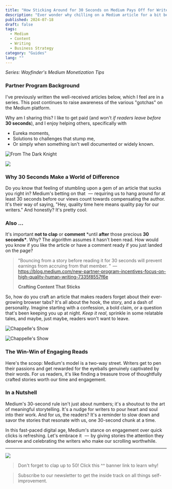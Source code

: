 ```yaml
---
title: "How Sticking Around for 30 Seconds on Medium Pays Off for Writers"
description: "Ever wonder why chilling on a Medium article for a bit before hitting like or comment matters? Here's how Medium's smart algorithm ensures writers get their dues for keeping us hooked."
published: 2024-07-18
draft: false
tags:
  - Medium
  - Content
  - Writing
  - Business Strategy
category: "Guides"
lang: ""
---
```



_Series: Wayfinder's Medium Monetization Tips_

### Partner Program Background

I've previously written the well-received articles below, which I feel are in a series. This post continues to raise awareness of the various "gotchas" on the Medium platform.


Why am I sharing this? I like to get paid (and won't _if readers leave before_ **30 seconds**), and I enjoy helping others, specifically with

- Eureka moments,
- Solutions to challenges that stump me,
- Or simply when something isn't well documented or widely known.

![From The Dark Knight](https://res-3.cloudinary.com/ddicetqs5/image/upload/f_auto,fl_force_strip,q_auto:best/v1/wayfinder-ghost-blog/1_sMo77UVyq09RCBPGriddXw)

![](https://static.ghost.org/v5.0.0/images/link-icon.svg)

### **Why 30 Seconds Make a World of Difference**

Do you know that feeling of stumbling upon a gem of an article that sucks you right in? Medium's betting on that   —  requiring us to hang around for at least 30 seconds before our views count towards compensating the author. It's their way of saying, "Hey, quality time here means quality pay for our writers." And honestly? It's pretty cool.

### Also …

It's important **not to clap** or **comment** \*until **after** those precious **30 seconds\***. Why? The algorithm assumes it hasn't been read. How would you know if you like the article or have a comment ready if you just landed on the page?

> "Bouncing from a story before reading it for 30 seconds will prevent earnings from accruing from that member. "  —  https://blog.medium.com/new-partner-program-incentives-focus-on-high-quality-human-writing-7335f8557f6e
>
> **Crafting Content That Sticks**

So, how do you craft an article that makes readers forget about their ever-growing browser tabs? It's all about the hook, the story, and a dash of personality. Imagine starting with a confession, a bold claim, or a question that's been keeping you up at night. _Keep it real_, sprinkle in some relatable tales, and maybe, just maybe, readers won't want to leave.

![Chappelle's Show](https://res-1.cloudinary.com/ddicetqs5/image/upload/f_auto,fl_force_strip,q_auto:best/v1/wayfinder-ghost-blog/1_N8fOR01C8U5g9cWET7VUtg)

![Chappelle's Show](https://res-4.cloudinary.com/ddicetqs5/image/upload/f_auto,fl_force_strip,q_auto:best/v1/wayfinder-ghost-blog/1_31q67P39g6jC6XdhwifVGw)

### **The Win-Win of Engaging Reads**

Here's the scoop: Medium's model is a two-way street. Writers get to pen their passions and get rewarded for the eyeballs genuinely captivated by their words. For us readers, it's like finding a treasure trove of thoughtfully crafted stories worth our time and engagement.

### **In a Nutshell**

Medium's 30-second rule isn't just about numbers; it's a shoutout to the art of meaningful storytelling. It's a nudge for writers to pour heart and soul into their work. And for us, the readers? It's a reminder to slow down and savor the stories that resonate with us, one 30-second chunk at a time.

In this fast-paced digital age, Medium's stance on engagement over quick clicks is refreshing. Let's embrace it   —  by giving stories the attention they deserve and celebrating the writers who make our scrolling worthwhile.

---

![](https://static.ghost.org/v5.0.0/images/link-icon.svg)

> Don't forget to clap up to 50! Click this ^^ banner link to learn why!

> Subscribe to our newsletter to get the inside track on all things self-improvement.
